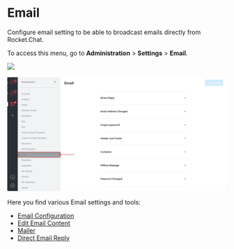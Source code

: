 # Email

Configure email setting to be able to broadcast emails directly from Rocket.Chat.

To access this menu, go to **Administration** > **Settings** > **Email**.

![](<../../../../.gitbook/assets/administration >)

![](<../../../../.gitbook/assets/image (646) (1).png>)

Here you find various Email settings and tools:

* [Email Configuration](setup.md)
* [Edit Email Content](editing-emails-content.md)
* [Mailer](../../admin-panel/mailer.md)
* [Direct Email Reply](direct-reply.md)
